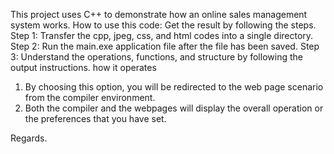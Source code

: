 This project uses C++ to demonstrate how an online sales management system works.
How to use this code:
Get the result by following the steps.
Step 1: Transfer the cpp, jpeg, css, and html codes into a single directory.
Step 2: Run the main.exe application file after the file has been saved.
Step 3: Understand the operations, functions, and structure by following the output instructions.
how it operates
1. By choosing this option, you will be redirected to the web page scenario from the compiler environment.
2. Both the compiler and the webpages will display the overall operation or the preferences that you have set.

Regards.
